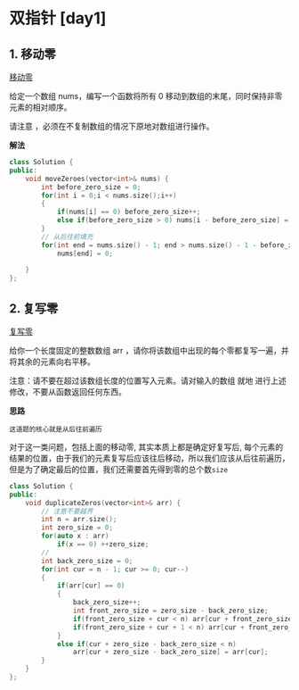 # 双指针 [day1]

## 1. 移动零

[移动零](https://leetcode.cn/problems/move-zeroes/description/)


给定一个数组 nums，编写一个函数将所有 0 移动到数组的末尾，同时保持非零元素的相对顺序。

请注意 ，必须在不复制数组的情况下原地对数组进行操作。


**解法**

```cpp
class Solution {
public:
    void moveZeroes(vector<int>& nums) {
        int before_zero_size = 0;
        for(int i = 0;i < nums.size();i++)
        {
            if(nums[i] == 0) before_zero_size++;
            else if(before_zero_size > 0) nums[i - before_zero_size] = nums[i];
        }
        // 从后往前填充 
        for(int end = nums.size() - 1; end > nums.size() - 1 - before_zero_size;end--)
            nums[end] = 0;
        
    }
};
```

## 2. 复写零

[复写零](https://leetcode.cn/problems/duplicate-zeros/description/?page=1)

给你一个长度固定的整数数组 arr ，请你将该数组中出现的每个零都复写一遍，并将其余的元素向右平移。

注意：请不要在超过该数组长度的位置写入元素。请对输入的数组 就地 进行上述修改，不要从函数返回任何东西。

**思路**

`这道题的核心就是从后往前遍历`

对于这一类问题，包括上面的移动零, 其实本质上都是确定好复写后, 每个元素的结果的位置，由于我们的元素复写后应该往后移动，所以我们应该从后往前遍历，但是为了确定最后的位置，我们还需要首先得到零的总个数`size`


```cpp
class Solution {
public:
    void duplicateZeros(vector<int>& arr) {
        // 注意不要越界
        int n = arr.size();
        int zero_size = 0;
        for(auto x : arr) 
            if(x == 0) ++zero_size;
        //
        int back_zero_size = 0;
        for(int cur = n - 1; cur >= 0; cur--)
        {
            if(arr[cur] == 0)
            {
                back_zero_size++;
                int front_zero_size = zero_size - back_zero_size;
                if(front_zero_size + cur < n) arr[cur + front_zero_size] = 0;
                if(front_zero_size + cur + 1 < n) arr[cur + front_zero_size + 1] = 0;
            }
            else if(cur + zero_size - back_zero_size < n) 
                arr[cur + zero_size - back_zero_size] = arr[cur];
        } 
    }
};
```
